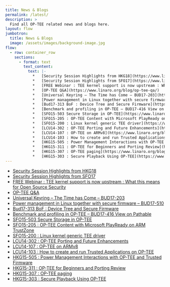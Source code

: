 ```yaml
---
title: News & Blogs
permalink: /latest/
description: >
  Find all OP-TEE related news and blogs here.
layout: flow
jumbotron:
  title: News & Blogs
  image: /assets/images/background-image.jpg
flow:
  - row: container_row
    sections:
      - format: text
        text_content:
          text: |-
            *   [Security Session Highlights from HKG18](https://www.linaro.org/blog/security-session-highlights-from-hkg18/)
            *   [Security Session Highlights from SFO17](https://www.linaro.org/blog/security-session-highlights-from-sfo17/)
            *   [FREE Webinar : TEE kernel support is now upstream : What this means for Open Source Security](https://www.linaro.org/blog/webinar-tee-kernel-support-now-upstream-means-open-source-security/)
            *   [OP-TEE Q&A](https://www.linaro.org/blog/op-tee-qa/)
            *   [Universal Keyring – The Time has Come – BUD17-203](https://www.linaro.org/blog/universal-keyring-time-come-bud17-203/)
            *   [Power management in Linux together with secure firmware – BUD17-510](https://www.linaro.org/blog/power-management-linux-together-secure-firmware-bud17-510/)
            *   [Bud17-313 BoF : Device Tree and Secure Firmware](https://www.linaro.org/blog/bof-device-tree-secure-firmware-bud17-313/)
            *   [Benchmark and profiling in OP-TEE – BUD17-416 View on Pathable](https://www.linaro.org/blog/benchmark-profiling-op-tee-bud17-416-view-pathable/)
            *   [SFO15-503 Secure Storage in OP-TEE](https://www.linaro.org/blog/sfo15-503-secure-storage-op-tee/)
            *   [SFO15-205 : OP-TEE Content with Microsoft PlayReady on ARM TrustZone](https://www.linaro.org/blog/sfo15-205-op-tee-content-microsoft-playready-arm-trustzone/)
            *   [SFO15-200 : Linux kernel generic TEE driver](https://www.linaro.org/blog/sfo15-200-linux-kernel-generic-tee-driver/)
            *   [LCU14-302 : OP-TEE Porting and Future Enhancements](https://www.linaro.org/blog/lcu14-302-op-tee-porting-future-enhancements/)
            *   [LCU14-107 : OP-TEE on ARMv8](https://www.linaro.org/blog/lcu14-107-op-tee-armv8/)
            *   [LCU14-103 : How to create and run Trusted Applications on OP-TEE](https://www.linaro.org/blog/lcu14-103-create-run-trusted-applications-op-tee/)
            *   [HKG15-505 : Power Management Interactions with OP-TEE and Trusted Firmware](https://www.linaro.org/blog/hkg15-505-power-management-interactions-op-tee-trusted-firmware/)
            *   [HKG15-311 : OP-TEE for Beginners and Porting Review](https://www.linaro.org/blog/hkg15-311-op-tee-beginners-porting-review/)
            *   [HKG15-307 : OP-TEE paging](https://www.linaro.org/blog/hkg15-307-op-tee-paging/)
            *   [HKG15-303 : Secure Playback Using OP-TEE](https://www.linaro.org/blog/hkg15-303-secure-playback-using-op-tee/)
---
```


<ul class="list-group">
    <li class="list-group-item">
        <a href="https://www.linaro.org/blog/security-session-highlights-from-hkg18/
">Security Session Highlights from HKG18</a>
    </li>
    <li class="list-group-item">
        <a href="https://www.linaro.org/blog/security-session-highlights-from-sfo17/
">Security Session Highlights from SFO17</a>
    </li>
    <li class="list-group-item">
        <a href="https://www.linaro.org/blog/webinar-tee-kernel-support-now-upstream-means-open-source-security/
">FREE Webinar : TEE kernel support is now upstream : What this means for Open Source Security
</a>
    </li>
    <li class="list-group-item">
        <a href="https://www.linaro.org/blog/op-tee-qa/">OP-TEE Q&A
</a>
    </li>
    <li class="list-group-item">
        <a href="https://www.linaro.org/blog/universal-keyring-time-come-bud17-203/
">Universal Keyring – The Time has Come – BUD17-203
</a>
    </li>
    <li class="list-group-item">
        <a href="https://www.linaro.org/blog/power-management-linux-together-secure-firmware-bud17-510/
">Power management in Linux together with secure firmware – BUD17-510
</a>
    </li>
    <li class="list-group-item">
        <a href="https://www.linaro.org/blog/bof-device-tree-secure-firmware-bud17-313/
">Bud17-313 BoF : Device Tree and Secure Firmware
</a>
    </li>
    <li class="list-group-item">
        <a href="https://www.linaro.org/blog/benchmark-profiling-op-tee-bud17-416-view-pathable/
">Benchmark and profiling in OP-TEE – BUD17-416 View on Pathable
</a>
    </li>
    <li class="list-group-item">
        <a href="https://www.linaro.org/blog/sfo15-503-secure-storage-op-tee/
">SFO15-503 Secure Storage in OP-TEE
</a>
    </li>
    <li class="list-group-item">
        <a href="https://www.linaro.org/blog/sfo15-205-op-tee-content-microsoft-playready-arm-trustzone/
">SFO15-205 : OP-TEE Content with Microsoft PlayReady on ARM TrustZone
</a>
    </li>
    <li class="list-group-item">
        <a href="https://www.linaro.org/blog/sfo15-200-linux-kernel-generic-tee-driver/
">SFO15-200 : Linux kernel generic TEE driver
</a>
    </li>
    <li class="list-group-item">
        <a href="https://www.linaro.org/blog/lcu14-302-op-tee-porting-future-enhancements/
">LCU14-302 : OP-TEE Porting and Future Enhancements
</a>
    </li>
    <li class="list-group-item">
        <a href="https://www.linaro.org/blog/lcu14-107-op-tee-armv8/
">LCU14-107 : OP-TEE on ARMv8
</a>
    </li>
    <li class="list-group-item">
        <a href="https://www.linaro.org/blog/lcu14-103-create-run-trusted-applications-op-tee/
">LCU14-103 : How to create and run Trusted Applications on OP-TEE
</a>
    </li>
    <li class="list-group-item">
        <a href="https://www.linaro.org/blog/hkg15-505-power-management-interactions-op-tee-trusted-firmware/
">HKG15-505 : Power Management Interactions with OP-TEE and Trusted Firmware
</a>
    </li>
    <li class="list-group-item">
        <a href="https://www.linaro.org/blog/hkg15-311-op-tee-beginners-porting-review/
">HKG15-311 : OP-TEE for Beginners and Porting Review
</a>
    </li>
    <li class="list-group-item">
        <a href="https://www.linaro.org/blog/hkg15-307-op-tee-paging/
">HKG15-307 : OP-TEE paging
</a>
    </li>
    <li class="list-group-item">
        <a href="https://www.linaro.org/blog/hkg15-303-secure-playback-using-op-tee/
">HKG15-303 : Secure Playback Using OP-TEE
</a>
    </li>
</ul>
